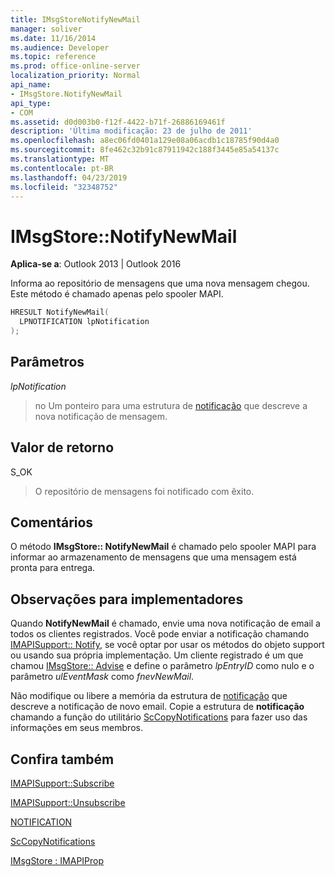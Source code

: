 ```yaml
---
title: IMsgStoreNotifyNewMail
manager: soliver
ms.date: 11/16/2014
ms.audience: Developer
ms.topic: reference
ms.prod: office-online-server
localization_priority: Normal
api_name:
- IMsgStore.NotifyNewMail
api_type:
- COM
ms.assetid: d0d003b0-f12f-4422-b71f-26886169461f
description: 'Última modificação: 23 de julho de 2011'
ms.openlocfilehash: a8ec06fd0401a129e08a06acdb1c18785f90d4a0
ms.sourcegitcommit: 8fe462c32b91c87911942c188f3445e85a54137c
ms.translationtype: MT
ms.contentlocale: pt-BR
ms.lasthandoff: 04/23/2019
ms.locfileid: "32348752"
---
```

# <a name="imsgstorenotifynewmail"></a>IMsgStore::NotifyNewMail

  
  
**Aplica-se a**: Outlook 2013 | Outlook 2016 
  
Informa ao repositório de mensagens que uma nova mensagem chegou. Este método é chamado apenas pelo spooler MAPI.
  
```cpp
HRESULT NotifyNewMail(
  LPNOTIFICATION lpNotification
);
```

## <a name="parameters"></a>Parâmetros

 _lpNotification_
  
> no Um ponteiro para uma estrutura de [notificação](notification.md) que descreve a nova notificação de mensagem. 
    
## <a name="return-value"></a>Valor de retorno

S_OK 
  
> O repositório de mensagens foi notificado com êxito.
    
## <a name="remarks"></a>Comentários

O método **IMsgStore:: NotifyNewMail** é chamado pelo spooler MAPI para informar ao armazenamento de mensagens que uma mensagem está pronta para entrega. 
  
## <a name="notes-to-implementers"></a>Observações para implementadores

Quando **NotifyNewMail** é chamado, envie uma nova notificação de email a todos os clientes registrados. Você pode enviar a notificação chamando [IMAPISupport:: Notify](imapisupport-notify.md), se você optar por usar os métodos do objeto support ou usando sua própria implementação. Um cliente registrado é um que chamou [IMsgStore:: Advise](imsgstore-advise.md) e define o parâmetro _lpEntryID_ como nulo e o parâmetro _ulEventMask_ como _fnevNewMail_. 
  
Não modifique ou libere a memória da estrutura de [notificação](notification.md) que descreve a notificação de novo email. Copie a estrutura de **notificação** chamando a função do utilitário [ScCopyNotifications](sccopynotifications.md) para fazer uso das informações em seus membros. 
  
## <a name="see-also"></a>Confira também



[IMAPISupport::Subscribe](imapisupport-subscribe.md)
  
[IMAPISupport::Unsubscribe](imapisupport-unsubscribe.md)
  
[NOTIFICATION](notification.md)
  
[ScCopyNotifications](sccopynotifications.md)
  
[IMsgStore : IMAPIProp](imsgstoreimapiprop.md)

